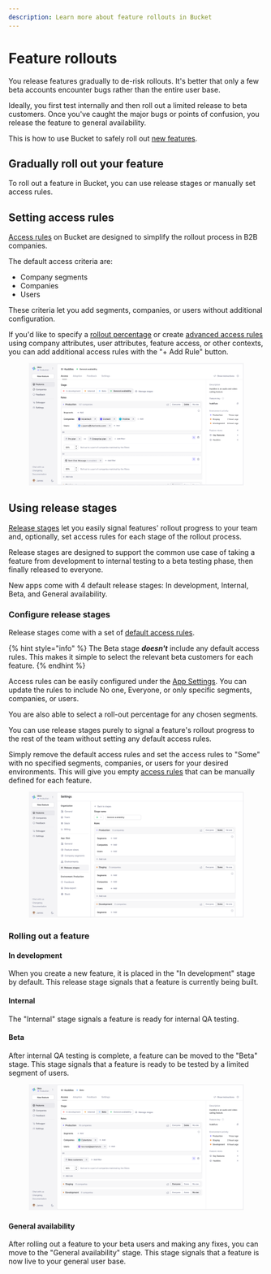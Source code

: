 ```yaml
---
description: Learn more about feature rollouts in Bucket
---
```


# Feature rollouts

You release features gradually to de-risk rollouts. It's better that only a few beta accounts encounter bugs rather than the entire user base.&#x20;

Ideally, you first test internally and then roll out a limited release to beta customers. Once you've caught the major bugs or points of confusion, you release the feature to general availability.&#x20;

This is how to use Bucket to safely roll out [new features](../create-your-first-feature.md).

## Gradually roll out your feature

To roll out a feature in Bucket, you can use release stages or manually set access rules.

## Setting access rules

[Access rules](feature-targeting-rules.md) on Bucket are designed to simplify the rollout process in B2B companies.

The default access criteria are:

* Company segments
* Companies
* Users

These criteria let you add segments, companies, or users without additional configuration.

If you'd like to specify a [rollout percentage](feature-targeting-rules.md#specify-rollout-percentage) or create [advanced access rules](feature-targeting-rules.md#advanced-targeting-rules) using company attributes, user attributes, feature access, or other contexts, you can add additional access rules with the "+ Add Rule" button.

<figure><img src="../../.gitbook/assets/Setting targeting rules v3-min.png" alt="Setting targeting rules in Bucket"><figcaption></figcaption></figure>

## Using release stages

[Release stages](release-stages.md) let you easily signal features' rollout progress to your team and, optionally, set access rules for each stage of the rollout process.&#x20;

Release stages are designed to support the common use case of taking a feature from development to internal testing to a beta testing phase, then finally released to everyone.

New apps come with 4 default release stages: In development, Internal, Beta, and General availability.

### **Configure release stages**

Release stages come with a set of [default access rules](release-stages.md#default-settings).&#x20;

{% hint style="info" %}
The Beta stage _**doesn't**_ include any default access rules. This makes it simple to select the relevant beta customers for each feature.
{% endhint %}

Access rules can be easily configured under the [App Settings](https://app.bucket.co/envs/current/settings/app-stages).  You can update the rules to include No one, Everyone, or only specific segments, companies, or users.

You are also able to select a roll-out percentage for any chosen segments.&#x20;

You can use release stages purely to signal a feature's rollout progress to the rest of the team without setting any default access rules.

Simply remove the default access rules and set the access rules to "Some" with no specified segments, companies, or users for your desired environments. This will give you empty [access rules](feature-targeting-rules.md) that can be manually defined for each feature.

<figure><img src="../../.gitbook/assets/Global settings - Manual Targeting-min.png" alt="Manual targeting rules with Release Stages in Bucket"><figcaption></figcaption></figure>

### **Rolling out a feature**

#### **In development**

When you create a new feature, it is placed in the "In development" stage by default. This release stage signals that a feature is currently being built.&#x20;

#### **Internal**

The "Internal" stage signals a feature is ready for internal QA testing.&#x20;

#### **Beta**

After internal QA testing is complete, a feature can be moved to the "Beta" stage. This stage signals that a feature is ready to be tested by a limited segment of users.

<figure><img src="../../.gitbook/assets/Release Stage Beta Targeting Rules v3-min.png" alt="Targeting rules in the Bucket UI"><figcaption></figcaption></figure>

#### **General availability**

After rolling out a feature to your beta users and making any fixes, you can move to the "General availability" stage. This stage signals that a feature is now live to your general user base.
